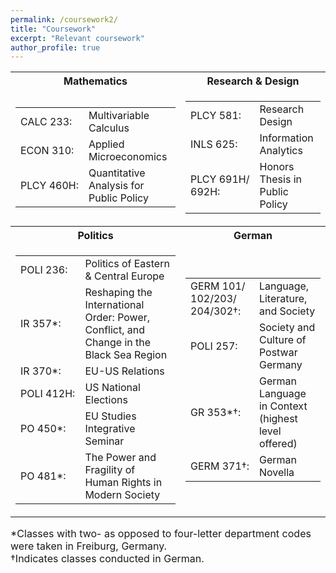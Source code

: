 ```yaml
---
permalink: /coursework2/
title: "Coursework"
excerpt: "Relevant coursework"
author_profile: true
---
```


<table>
<tr>
  <th>Mathematics</th>
  <th>Research & Design</th>
</tr>
<tr>
  <td><table><tr><td nowrap>CALC 233:</td><td>Multivariable Calculus</td></tr><tr><td nowrap>ECON 310:</td><td>Applied Microeconomics</td></tr><tr><td nowrap>PLCY 460H:</td><td>Quantitative Analysis for Public Policy</td></tr></table></td>
  <td><table><tr><td nowrap>PLCY 581:</td><td>Research Design</td></tr><tr><td nowrap>INLS 625:</td><td>Information Analytics</td></tr><tr><td nowrap>PLCY 691H/<br>692H:</td><td>Honors Thesis in Public Policy</td></tr></table></td>
</tr>  
<tr>
  <th>Politics</th>
  <th>German</th>
</tr>
<tr>
  <td><table><tr><td nowrap>POLI 236:</td><td>Politics of Eastern & Central Europe</td></tr><tr><td nowrap>IR 357*:</td><td>Reshaping the International Order: Power, Conflict, and Change in the Black Sea Region</td></tr><tr><td nowrap>IR 370*:</td><td>EU-US Relations</td></tr><tr><td nowrap>POLI 412H:</td><td>US National Elections</td></tr><tr><td nowrap>PO 450*:</td><td>EU Studies Integrative Seminar</td></tr><tr><td nowrap>PO 481*:</td><td>The Power and Fragility of Human Rights in Modern Society</td></tr></table></td>
  <td><table><tr><td nowrap>GERM 101/<br>102/203/<br>204/302†:</td><td>Language, Literature, and Society</td></tr><tr><td nowrap>POLI 257:</td><td>Society and Culture of Postwar Germany</td></tr><tr><td nowrap>GR 353*†:</td><td>German Language in Context (highest level offered)</td></tr><tr><td nowrap>GERM 371†:</td><td>German Novella</td></tr></table></td>
</tr>
</table>

<font size="3">\*Classes with two- as opposed to four-letter department codes were taken in Freiburg, Germany.<br>†Indicates classes conducted in German.</font>
